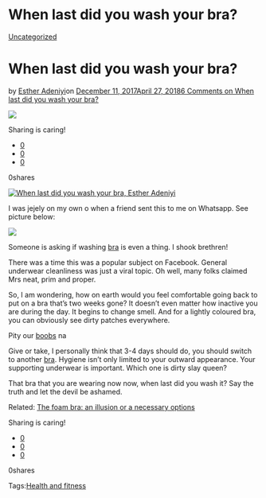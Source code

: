 # When last did you wash your bra?

[Uncategorized](https://estheradeniyi.com/category/uncategorized/)
# When last did you wash your bra?

by [Esther Adeniyi](https://estheradeniyi.com/author/esther-adeniyi/)on [December 11, 2017April 27, 2018](https://estheradeniyi.com/when-last-did-you-wash-your-bra/)[6 Comments on When last did you wash your bra?](https://estheradeniyi.com/when-last-did-you-wash-your-bra/#comments)

![](https://estheradeniyi.com/wp-content/uploads/2017/12/underwear-627302_1280.jpg)

Sharing is caring!

- [0](https://www.facebook.com/sharer/sharer.php?u=https%3A%2F%2Festheradeniyi.com%2Fwhen-last-did-you-wash-your-bra%2F&amp;t=When%20last%20did%20you%20wash%20your%20bra%3F)
- [0](https://twitter.com/intent/tweet?text=When%20last%20did%20you%20wash%20your%20bra%3F&amp;url=https%3A%2F%2Festheradeniyi.com%2Fwhen-last-did-you-wash-your-bra%2F)
- [0](#)

0shares

[![When last did you wash your bra, Esther Adeniyi](https://estheradeniyi.com/wp-content/uploads/2017/12/underwear-627302_1280-1024x592.jpg)](https://estheradeniyi.com/wp-content/uploads/2017/12/underwear-627302_1280-1024x592.jpg)

 I was jejely on my own o when a friend sent this to me on Whatsapp. See picture below:

[![](https://estheradeniyi.com/wp-content/uploads/2017/12/IMG-20171210-WA0012.jpg)](https://estheradeniyi.com/wp-content/uploads/2017/12/IMG-20171210-WA0012.jpg)

Someone is asking if washing [bra](https://www.estheradeniyi.com/5-ways-to-know-your-bra-doesnt-fit?m=1) is even a thing. I shook brethren!

There was a time this was a popular subject on Facebook. General underwear cleanliness was just a viral topic. Oh well, many folks claimed Mrs neat, prim and proper.

So, I am wondering, how on earth would you feel comfortable going back to put on a bra that&#x2019;s two weeks gone? It doesn&#x2019;t even matter how inactive you are during the day. It begins to change smell. And for a lightly coloured bra, you can obviously see dirty patches everywhere.

Pity our [boobs](https://www.estheradeniyi.com/why-do-my-breasts-hurt?m=1) na

Give or take, I personally think that 3-4 days should do, you should switch to another [bra](https://www.estheradeniyi.com/2016/11/calculate-your-bra-size-and-other_4.html?m=1). Hygiene isn&#x2019;t only limited to your outward appearance. Your supporting underwear is important. Which one is dirty slay queen?

That bra that you are wearing now now, when last did you wash it? Say the truth and let the devil be ashamed.

Related: [The foam bra: an illusion or a necessary options](https://www.estheradeniyi.com/the-foam-bra-illusion-or-necessary?m=1)

Sharing is caring!

- [0](https://www.facebook.com/sharer/sharer.php?u=https%3A%2F%2Festheradeniyi.com%2Fwhen-last-did-you-wash-your-bra%2F&amp;t=When%20last%20did%20you%20wash%20your%20bra%3F)
- [0](https://twitter.com/intent/tweet?text=When%20last%20did%20you%20wash%20your%20bra%3F&amp;url=https%3A%2F%2Festheradeniyi.com%2Fwhen-last-did-you-wash-your-bra%2F)
- [0](#)

0shares

Tags:[Health and fitness](https://estheradeniyi.com/tag/health-and-fitness/)